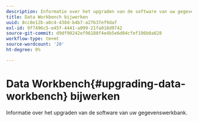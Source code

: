 ```yaml
---
description: Informatie over het upgraden van de software van uw gegevenswerkbank.
title: Data Workbench bijwerken
uuid: 8cc8e12b-a0c4-438d-b4b7-a27b37ef9daf
exl-id: 9f7496c5-e45f-4441-a099-21fa018d9742
source-git-commit: d9df90242ef96188f4e4b5e6d04cfef196b0a628
workflow-type: tm+mt
source-wordcount: '20'
ht-degree: 0%

---
```


# Data Workbench{#upgrading-data-workbench} bijwerken

Informatie over het upgraden van de software van uw gegevenswerkbank.
